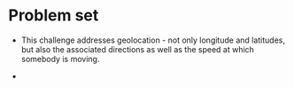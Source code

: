 # Problem set
- This challenge addresses geolocation - not only longitude and latitudes, but also the associated directions as well as the speed at which somebody is moving. 

- 